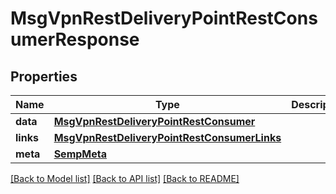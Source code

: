 # MsgVpnRestDeliveryPointRestConsumerResponse

## Properties
Name | Type | Description | Notes
------------ | ------------- | ------------- | -------------
**data** | [**MsgVpnRestDeliveryPointRestConsumer**](MsgVpnRestDeliveryPointRestConsumer.md) |  | [optional] 
**links** | [**MsgVpnRestDeliveryPointRestConsumerLinks**](MsgVpnRestDeliveryPointRestConsumerLinks.md) |  | [optional] 
**meta** | [**SempMeta**](SempMeta.md) |  | 

[[Back to Model list]](../README.md#documentation-for-models) [[Back to API list]](../README.md#documentation-for-api-endpoints) [[Back to README]](../README.md)


